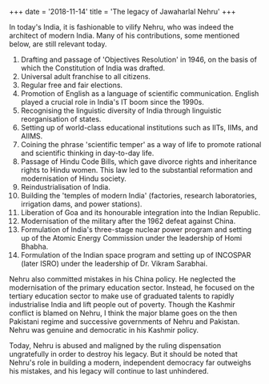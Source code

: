 +++
date = '2018-11-14'
title = 'The legacy of Jawaharlal Nehru'
+++

In today's India, it is fashionable to vilify Nehru, who was indeed the architect of modern India. Many of his contributions, some mentioned below, are still relevant today.

1. Drafting and passage of 'Objectives Resolution' in 1946, on the basis of which the Constitution of India was drafted.
2. Universal adult franchise to all citizens. 
3. Regular free and fair elections.
4. Promotion of English as a language of scientific communication. English played a crucial role in India's IT boom since the 1990s.
5. Recognising the linguistic diversity of India through linguistic reorganisation of states.
6. Setting up of world-class educational institutions such as IITs, IIMs, and AIIMS.
7. Coining the phrase 'scientific temper' as a way of life to promote rational and scientific thinking in day-to-day life.
8. Passage of Hindu Code Bills, which gave divorce rights and inheritance rights to Hindu women. This law led to the substantial reformation and modernisation of Hindu society.
9. Reindustrialisation of India.
10. Building the 'temples of modern India' (factories, research laboratories, irrigation dams, and power stations).
11. Liberation of Goa and its honourable integration into the Indian Republic.
12. Modernisation of the military after the 1962 defeat against China.
13. Formulation of India's three-stage nuclear power program and setting up of the Atomic Energy Commission under the leadership of Homi Bhabha.
14. Formulation of the Indian space program and setting up of INCOSPAR (later ISRO) under the leadership of Dr. Vikram Sarabhai.

Nehru also committed mistakes in his China policy. He neglected the modernisation of the primary education sector. Instead, he focused on the tertiary education sector to make use of graduated talents to rapidly industrialise India and lift people out of poverty. Though the Kashmir conflict is blamed on Nehru, I think the major blame goes on the then Pakistani regime and successive governments of Nehru and Pakistan. Nehru was genuine and democratic in his Kashmir policy.

Today, Nehru is abused and maligned by the ruling dispensation ungratefully in order to destroy his legacy. But it should be noted that Nehru's role in building a modern, independent democracy far outweighs his mistakes, and his legacy will continue to last unhindered.
